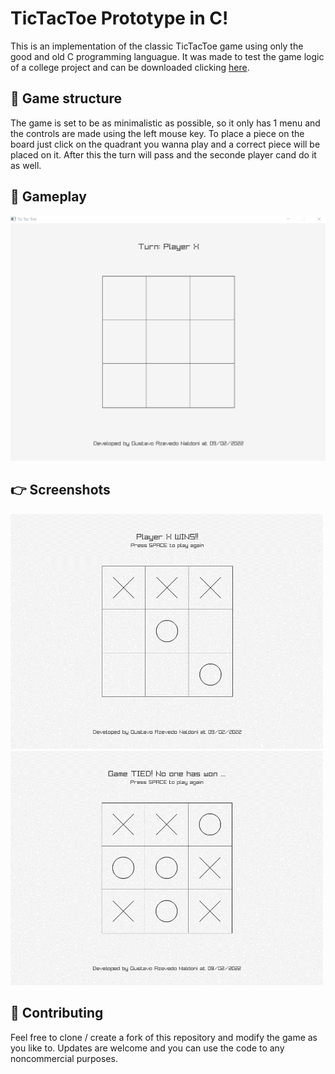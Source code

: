 # TicTacToe Prototype in C!
This is an implementation of the classic TicTacToe game using only the good and old C programming languague. It was made to test the game logic of a college project and can be downloaded clicking [here](https://naldoni.itch.io/tictactoe-prototype-c).

## 🧱 Game structure
The game is set to be as minimalistic as possible, so it only has 1 menu and the controls are made using the left mouse key. 
To place a piece on the board just click on the quadrant you wanna play and a correct piece will be placed on it. After this the turn will pass and the seconde player cand do it as well.

## 🎲 Gameplay
<img src="images/forReadme/Demo.gif" width="800px"/>

## 👉 Screenshots
<img src="images/forReadme/PlayerXWon.png" width="500px"/> <img src="images/forReadme/TiedGame.png" width="500px"/> 

## 🤝 Contributing
Feel free to clone / create a fork of this repository and modify the game as you like to. Updates are welcome and you can use the code to any noncommercial purposes.

